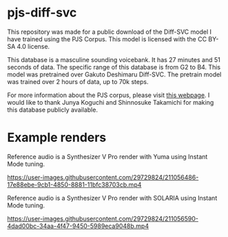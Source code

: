 # pjs-diff-svc
  This repository was made for a public download of the Diff-SVC model I have trained using the PJS Corpus. This model is licensed with the CC BY-SA 4.0 license.

  This database is a masculine sounding voicebank. It has 27 minutes and 51 seconds of data. The specific range of this database is from G2 to B4. This model was pretrained over Gakuto Deshimaru Diff-SVC. The pretrain model was trained over 2 hours of data, up to 70k steps.

  For more information about the PJS corpus, please visit [this webpage](https://sites.google.com/site/shinnosuketakamichi/research-topics/pjs_corpus?authuser=0). I would like to thank Junya Koguchi and Shinnosuke Takamichi for making this database publicly available.

# Example renders

Reference audio is a Synthesizer V Pro render with Yuma using Instant Mode tuning.

https://user-images.githubusercontent.com/29729824/211056486-17e88ebe-9cb1-4850-8881-11bfc38703cb.mp4

Reference audio is a Synthesizer V Pro render with SOLARIA using Instant Mode tuning.

https://user-images.githubusercontent.com/29729824/211056590-4dad00bc-34aa-4f47-9450-5989eca9048b.mp4
